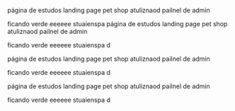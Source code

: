  página de estudos landing page pet shop
atuliznaod pailnel de admin


ficando verde eeeeee stuaienspa 
 página de estudos landing page pet shop
atuliznaod pailnel de admin


ficando verde eeeeee stuaienspa d

 página de estudos landing page pet shop
atuliznaod pailnel de admin


ficando verde eeeeee stuaienspa d

 página de estudos landing page pet shop
atuliznaod pailnel de admin


ficando verde eeeeee stuaienspa d